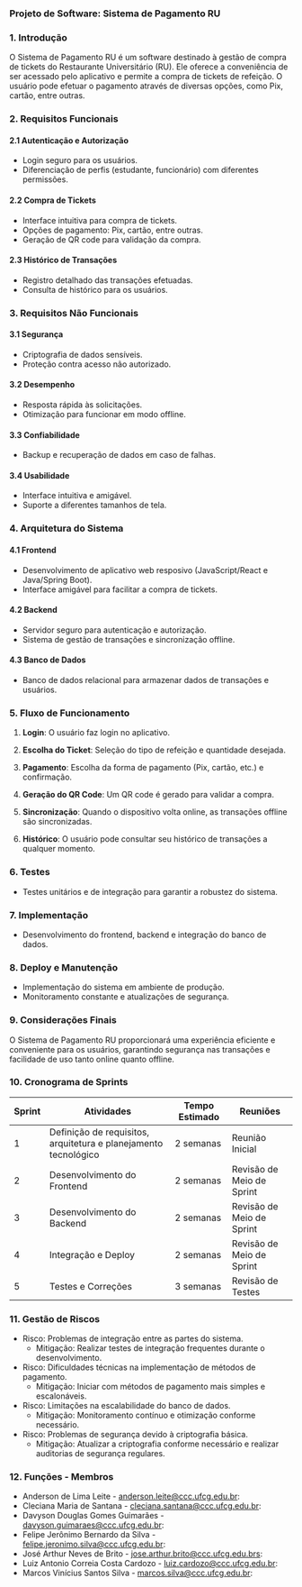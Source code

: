 ### **Projeto de Software: Sistema de Pagamento RU**

### **1. Introdução**

O Sistema de Pagamento RU é um software destinado à gestão de compra de tickets do Restaurante Universitário (RU). Ele oferece a conveniência de ser acessado pelo aplicativo e permite a compra de tickets de refeição. O usuário pode efetuar o pagamento através de diversas opções, como Pix, cartão, entre outras.

### **2. Requisitos Funcionais**

#### **2.1 Autenticação e Autorização**
- Login seguro para os usuários.
- Diferenciação de perfis (estudante, funcionário) com diferentes permissões.
  
#### **2.2 Compra de Tickets**
- Interface intuitiva para compra de tickets.
- Opções de pagamento: Pix, cartão, entre outras.
- Geração de QR code para validação da compra.

#### **2.3 Histórico de Transações**
- Registro detalhado das transações efetuadas.
- Consulta de histórico para os usuários.

### **3. Requisitos Não Funcionais**

#### **3.1 Segurança**
- Criptografia de dados sensíveis.
- Proteção contra acesso não autorizado.

#### **3.2 Desempenho**
- Resposta rápida às solicitações.
- Otimização para funcionar em modo offline.

#### **3.3 Confiabilidade**
- Backup e recuperação de dados em caso de falhas.

#### **3.4 Usabilidade**
- Interface intuitiva e amigável.
- Suporte a diferentes tamanhos de tela.

### **4. Arquitetura do Sistema**

#### **4.1 Frontend**
- Desenvolvimento de aplicativo web resposivo (JavaScript/React e Java/Spring Boot).
- Interface amigável para facilitar a compra de tickets.

#### **4.2 Backend**
- Servidor seguro para autenticação e autorização.
- Sistema de gestão de transações e sincronização offline.

#### **4.3 Banco de Dados**
- Banco de dados relacional para armazenar dados de transações e usuários.

### **5. Fluxo de Funcionamento**

1. **Login**: O usuário faz login no aplicativo.

2. **Escolha do Ticket**: Seleção do tipo de refeição e quantidade desejada.

3. **Pagamento**: Escolha da forma de pagamento (Pix, cartão, etc.) e confirmação.

4. **Geração do QR Code**: Um QR code é gerado para validar a compra.

5. **Sincronização**: Quando o dispositivo volta online, as transações offline são sincronizadas.

6. **Histórico**: O usuário pode consultar seu histórico de transações a qualquer momento.

### **6. Testes**

- Testes unitários e de integração para garantir a robustez do sistema.

### **7. Implementação**

- Desenvolvimento do frontend, backend e integração do banco de dados.

### **8. Deploy e Manutenção**

- Implementação do sistema em ambiente de produção.
- Monitoramento constante e atualizações de segurança.

### **9. Considerações Finais**

O Sistema de Pagamento RU proporcionará uma experiência eficiente e conveniente para os usuários, garantindo segurança nas transações e facilidade de uso tanto online quanto offline.

### **10. Cronograma de Sprints**

| Sprint | Atividades                                                     | Tempo Estimado | Reuniões                                           |
|--------|-----------------------------------------------------------------|----------------|----------------------------------------------------|
| 1      | Definição de requisitos, arquitetura e planejamento tecnológico | 2 semanas      | Reunião Inicial                                   |
| 2      | Desenvolvimento do Frontend                                    | 2 semanas      | Revisão de Meio de Sprint                         |
| 3      | Desenvolvimento do Backend                                     | 2 semanas      | Revisão de Meio de Sprint                         |
| 4      | Integração e Deploy                                           | 2 semanas      | Revisão de Meio de Sprint                         |
| 5      | Testes e Correções                                             | 3 semanas      | Revisão de Testes                                 |

### **11. Gestão de Riscos**
- Risco: Problemas de integração entre as partes do sistema.
  - Mitigação: Realizar testes de integração frequentes durante o desenvolvimento.
- Risco: Dificuldades técnicas na implementação de métodos de pagamento.
  - Mitigação: Iniciar com métodos de pagamento mais simples e escalonáveis.
- Risco: Limitações na escalabilidade do banco de dados.
  - Mitigação: Monitoramento contínuo e otimização conforme necessário.
- Risco: Problemas de segurança devido à criptografia básica.
  - Mitigação: Atualizar a criptografia conforme necessário e realizar auditorias de segurança regulares.

### **12. Funções - Membros**

- Anderson de Lima Leite - anderson.leite@ccc.ufcg.edu.br: 
- Cleciana Maria de Santana - cleciana.santana@ccc.ufcg.edu.br: 
- Davyson Douglas Gomes Guimarães - davyson.guimaraes@ccc.ufcg.edu.br: 
- Felipe Jerônimo Bernardo da Silva - felipe.jeronimo.silva@ccc.ufcg.edu.br: 
- José Arthur Neves de Brito -  jose.arthur.brito@ccc.ufcg.edu.brs: 
- Luiz Antonio Correia Costa Cardozo - luiz.cardozo@ccc.ufcg.edu.br: 
- Marcos Vinícius Santos Silva - marcos.silva@ccc.ufcg.edu.br: 

